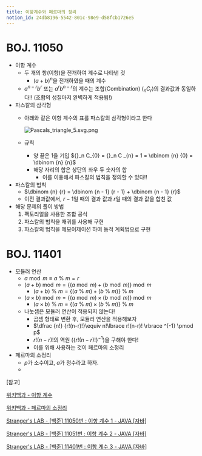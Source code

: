 ```yaml
---
title: 이항계수와 페르마의 정리
notion_id: 24db8196-5542-801c-98e9-d58fcb1726e5
---
```

  
# BOJ. 11050  
  
- 이항 계수  
    - 두 개의 항(이항)을 전개하여 계수로 나타낸 것  
        - $(a+b)^n$을 전개하였을 때의 계수  
    - $a^{n-r}b^r$ 또는 $a^rb^{n-r}$의 계수는 조합(Combination) (${}_nC_{r}$)의 결과값과 동일하다!! (조합의 성질마저 완벽하게 적용됨!)  
- 파스칼의 삼각형  
    - 아래와 같은 이항 계수의 표를 파스칼의 삼각형이라고 한다  
  
        ![Pascals_triangle_5.svg.png](https://prod-files-secure.s3.us-west-2.amazonaws.com/ee9cb3f6-9bac-463c-ac07-0442097183e8/98176a6b-c229-4ad1-9767-04d32a5fc59f/Pascals_triangle_5.svg.png?X-Amz-Algorithm=AWS4-HMAC-SHA256&X-Amz-Content-Sha256=UNSIGNED-PAYLOAD&X-Amz-Credential=ASIAZI2LB4662YH65LIO%2F20250828%2Fus-west-2%2Fs3%2Faws4_request&X-Amz-Date=20250828T011438Z&X-Amz-Expires=3600&X-Amz-Security-Token=IQoJb3JpZ2luX2VjEEEaCXVzLXdlc3QtMiJIMEYCIQCR9jwlbNfGiee8GfWB3ENC5Z3ULVgE67j%2B2CHkKIsv8gIhAIx1p5fVTrVAkHEhMaiYTXSrxLIsN5OJufwCsn1vsMy6KogECJr%2F%2F%2F%2F%2F%2F%2F%2F%2F%2FwEQABoMNjM3NDIzMTgzODA1IgylCBp4ANa3nN%2BcaUkq3AOXy95Q1v2hcnZJCtZmis6FEm8YkNtyofqLkCAADeZ8wNZ8iVYCX1EeJEnkUM91idfL62HhySUT6cWoeGdFwAm%2FIKG3UmrahqXfPVXzWP8plF76lqvqlWqELt17aMvVQ6%2FIBGUgNdR0byzsPnYFI5yhdt%2BJrzeQ3QwikfBp8iQpBCEj%2Bjdsx1lj45dMrjDdeznjqnLNSjZ0Z5Km%2FbnA%2B9gCKSUvOwzAdDO%2F3XyMnd75TVbIQJIOBB5fAtoz6%2FcU0VvpGyHPKrgVoaXeHL4qs8No6j2tBvo%2Fo8gd76Y3z3UaCxZig581d77XY%2F41Nl3JLqqCmiKfQNYcPYmsARt%2B02bA7laT%2B2pJxxqBquIaDQL%2BwuNP7WhKLbLp5%2BHvxJji5A2SHc%2BUkSYbfVqDAAwBSrVNOAVHJ7c7IROAnRO7zaYuuMofGuhKCn8hgCmi4k7YdqNN7Er0cHlNgX%2BRqWAH%2FkivhubfKHjPPk2byupxtnuKXMMCmDjkHvheHX5ssTc1yHSC%2Bnc073mWycOYBkONisSLe0YjWF9ohHccesZGwYJXiiQyuPZbwMIc5bLzLUAGJBjtWJwhI0Z9lO2A5Y91bj400e2I%2FudSBtlfPDi4m%2FsZ0YuZQzSEuHbCN2AAxjD61b7FBjqkAVdE9pOVuoeHu5WATWMFlGGj%2BwqxVvFPdBX4fIqaQ%2FESO4GJZ9FzixOw%2Bw5BHs%2BN5A5x%2F%2BhQeZE0z%2BdqLRrn1cRZys%2F%2FhvmSouLNFU0XCGlnpx9INrCpEi%2Fmvsj5AgGztKyZHGMx8izfqZHkDElTBn77660AKk44mjQgz%2Fe2QExtAZxzWgCb58opAkZJJfLoyHZKOGaTB39TVoUuXM%2FslYGZ2TEn&X-Amz-Signature=f8fef7b2ab6f0acd1cac5ffc3fc1d7de0a4f2f83654c060a33375ae96761ee34&X-Amz-SignedHeaders=host&x-amz-checksum-mode=ENABLED&x-id=GetObject)  
  
    - 규칙  
        - 양 끝은 1을 기입 ${}_n C_{0} = {}_n C _{n} = 1 = \dbinom {n} {0} = \dbinom {n} {n}$  
        - 해당 자리의 합은 상단의 좌우 두 숫자의 합  
            - 이를 이용해서 파스칼의 법칙을 정의할 수 있다!!  
- 파스칼의 법칙  
    - $\dbinom {n} {r} = \dbinom {n - 1} {r  - 1} + \dbinom {n - 1} {r}$  
    - 이전 결과값에서, $r-1$일 때의 결과 값과 $r$일 때의 결과 값을 합친 값  
- 해당 문제의 풀이 방법  
    1. 팩토리얼을 사용한 조합 공식  
    2. 파스칼의 법칙을 재귀를 사용해 구현  
    3. 파스칼의 법칙을 메모이제이션 하여 동적 계획법으로 구현  
  
# BOJ. 11401  
  
- 모듈러 연산  
    - $a \bmod m \equiv a \ \% \ m = r$  
    - $(a + b) \bmod m = \lbrace (a \bmod m) + (b \bmod m) \rbrace \bmod m$  
        - $(a + b) \ \% \ m = \lbrace (a \ \% \ m) + (b \ \% \ m) \rbrace \ \% \ m$  
    - $(a \times b) \bmod m = \lbrace (a \bmod m) \times (b \bmod m) \rbrace \bmod m$  
        - $(a \times b) \ \% \ m = \lbrace (a \ \% \ m) \times (b \ \% \ m) \rbrace \ \% \ m$  
    - 나눗셈은 모듈러 연산이 적용되지 않는다!  
        - 곱셈 형태로 변환 후, 모듈러 연산을 적용해보자  
        - $\dfrac {n!} {r!(n-r)!}\equiv n!\lbrace r!(n-r)! \rbrace ^{-1} \pmod p$  
        - $r!(n-r)!$의 역원 ($\lbrace r!(n-r)! \rbrace ^ {-1}$)을 구해야 한다!  
        - 이를 위해 사용하는 것이 페르마의 소정리  
- 페르마의 소정리  
    - $p$가 소수이고, $a$가 정수라고 하자.  
    -   
  
[참고]  
  
  
[위키백과 - 이항 계수](https://ko.wikipedia.org/wiki/%EC%9D%B4%ED%95%AD_%EA%B3%84%EC%88%98)  
  
  
[위키백과 - 페르마의 소정리](https://ko.wikipedia.org/wiki/%ED%8E%98%EB%A5%B4%EB%A7%88%EC%9D%98_%EC%86%8C%EC%A0%95%EB%A6%AC)  
  
  
[Stranger's LAB - [백준] 11050번 : 이항 계수 1 - JAVA [자바]](https://st-lab.tistory.com/159)  
  
  
[Stranger's LAB - [백준] 11051번 : 이항 계수 2 - JAVA [자바]](https://st-lab.tistory.com/162)  
  
  
[Stranger's LAB - [백준] 11401번 : 이항 계수 3 - JAVA [자바]](https://st-lab.tistory.com/241)  
  

